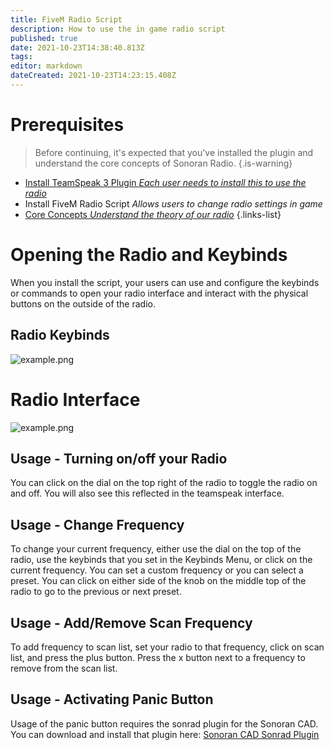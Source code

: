 ```yaml
---
title: FiveM Radio Script
description: How to use the in game radio script
published: true
date: 2021-10-23T14:38:40.813Z
tags: 
editor: markdown
dateCreated: 2021-10-23T14:23:15.408Z
---
```


# Prerequisites

> Before continuing, it's expected that you've installed the plugin and understand the core concepts of Sonoran Radio.
{.is-warning}

- [Install TeamSpeak 3 Plugin *Each user needs to install this to use the radio*](/tutorials/install-plugin)
- Install FiveM Radio Script *Allows users to change radio settings in game*
- [Core Concepts *Understand the theory of our radio*](/tutorials/core-concepts)
{.links-list}

# Opening the Radio and Keybinds

When you install the script, your users can use and configure the keybinds or commands to open your radio interface and interact with the physical buttons on the outside of the radio.

## Radio Keybinds
![example.png](https://i.imgur.com/NGuXyo9.png)

# Radio Interface

![example.png](https://cdn.discordapp.com/attachments/851253011791609867/901356923876679690/unknown.png)

## Usage - Turning on/off your Radio

You can click on the dial on the top right of the radio to toggle the radio on and off. You will also see this reflected in the teamspeak interface.

## Usage - Change Frequency

To change your current frequency, either use the dial on the top of the radio, use the keybinds that you set in the Keybinds Menu, or click on the current frequency. You can set a custom frequency or you can select a preset. You can click on either side of the knob on the middle top of the radio to go to the previous or next preset.

## Usage - Add/Remove Scan Frequency

To add frequency to scan list, set your radio to that frequency, click on scan list, and press the plus button. Press the x button next to a frequency to remove from the scan list.

## Usage - Activating Panic Button

Usage of the panic button requires the sonrad plugin for the Sonoran CAD. You can download and install that plugin here: [Sonoran CAD Sonrad Plugin](https://github.com/Sonoran-Software/sonoran_sonrad)